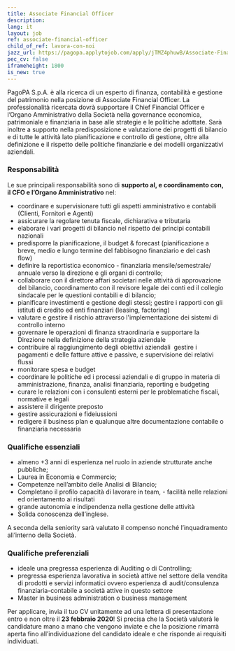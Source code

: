 ```yaml
---
title: Associate Financial Officer
description:
lang: it
layout: job
ref: associate-financial-officer
child_of_ref: lavora-con-noi
jazz_url: https://pagopa.applytojob.com/apply/jTMZ4phuwB/Associate-Financial-Officer
pec_cv: false
iframeheight: 1800
is_new: true
---
```



PagoPA S.p.A. è alla ricerca di un esperto di finanza, contabilità e gestione del patrimonio nella posizione di Associate Financial Officer. La professionalità ricercata dovrà supportare il Chief Financial Officer e l’Organo Amministrativo della Società nella governance economica, patrimoniale e finanziaria in base alle strategie e le politiche adottate. Sarà inoltre a supporto nella predisposizione e valutazione dei progetti di bilancio e di tutte le attività lato pianificazione e controllo di gestione, oltre alla definizione e il rispetto delle politiche finanziarie e dei modelli organizzativi aziendali.

### Responsabilità

Le sue principali responsabilità sono di **supporto al, e coordinamento con, il CFO e l’Organo Amministrativo** nel:
- coordinare e supervisionare tutti gli aspetti amministrativo e contabili (Clienti, Fornitori e Agenti)
- assicurare la regolare tenuta fiscale, dichiarativa e tributaria
- elaborare i vari progetti di bilancio nel rispetto dei principi contabili nazionali 
- predisporre la pianificazione, il budget & forecast (pianificazione a breve, medio e lungo termine del fabbisogno finanziario e del cash flow) 
- definire la reportistica economico - finanziaria mensile/semestrale/ annuale verso la direzione e gli organi di controllo;
- collaborare con il direttore affari societari nelle attività di approvazione del bilancio, coordinamento con il revisore legale dei conti ed il collegio sindacale per le questioni contabili e di bilancio;
- pianificare investimenti e gestione degli stessi;
gestire i rapporti con gli istituti di credito ed enti finanziari (leasing, factoring)
- valutare e gestire il rischio attraverso l'implementazione dei sistemi di controllo interno
- governare le operazioni di finanza straordinaria e supportare la Direzione nella definizione della strategia aziendale
- contribuire al raggiungimento degli obiettivi aziendali 
gestire i pagamenti e delle fatture attive e passive, e supervisione dei relativi flussi
- monitorare spesa e budget
- coordinare le politiche ed i processi aziendali e di gruppo in materia di amministrazione, finanza, analisi finanziaria, reporting e budgeting
- curare le relazioni con i consulenti esterni per le problematiche fiscali, normative e legali
- assistere il dirigente preposto
- gestire assicurazioni e fideiussioni
- redigere il business plan e qualunque altre documentazione contabile o finanziaria necessaria



### Qualifiche essenziali

- almeno +3 anni di esperienza nel ruolo in aziende strutturate anche pubbliche;
- Laurea in Economia e Commercio;
- Competenze nell’ambito delle Analisi di Bilancio;
- Completano il profilo capacità di lavorare in team, - facilità nelle relazioni ed orientamento ai risultati
- grande autonomia e indipendenza nella gestione delle attività
- Solida conoscenza dell’inglese.

A seconda della seniority sarà valutato il compenso nonché l’inquadramento all’interno della Società.  


### Qualifiche preferenziali

- ideale una pregressa esperienza di Auditing o di Controlling;
- pregressa esperienza lavorativa in società attive nel settore della vendita di prodotti e servizi informatici ovvero esperienza di audit/consulenza finanziaria-contabile a società attive in questo settore 
- Master in business administration o business management 


Per applicare, invia il tuo CV unitamente ad una lettera di presentazione entro e non oltre il **23 febbraio 2020**! Si precisa che la Società valuterà le candidature mano a mano che vengono inviate e che la posizione rimarrà aperta fino all’individuazione del candidato ideale e che risponde ai requisiti individuati.
